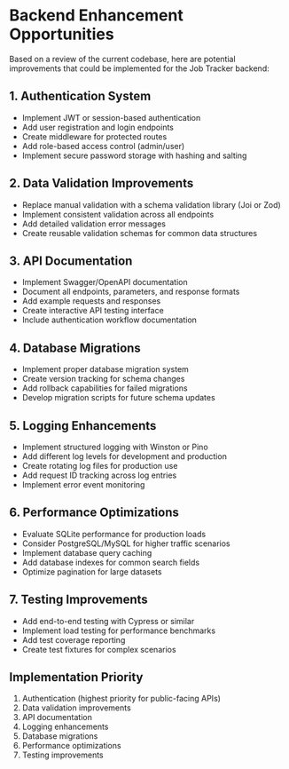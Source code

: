 # Backend Enhancement Opportunities

Based on a review of the current codebase, here are potential improvements that could be implemented for the Job Tracker backend:

## 1. Authentication System

- Implement JWT or session-based authentication
- Add user registration and login endpoints
- Create middleware for protected routes
- Add role-based access control (admin/user)
- Implement secure password storage with hashing and salting

## 2. Data Validation Improvements

- Replace manual validation with a schema validation library (Joi or Zod)
- Implement consistent validation across all endpoints
- Add detailed validation error messages
- Create reusable validation schemas for common data structures

## 3. API Documentation

- Implement Swagger/OpenAPI documentation
- Document all endpoints, parameters, and response formats
- Add example requests and responses
- Create interactive API testing interface
- Include authentication workflow documentation

## 4. Database Migrations

- Implement proper database migration system
- Create version tracking for schema changes
- Add rollback capabilities for failed migrations
- Develop migration scripts for future schema updates

## 5. Logging Enhancements

- Implement structured logging with Winston or Pino
- Add different log levels for development and production
- Create rotating log files for production use
- Add request ID tracking across log entries
- Implement error event monitoring

## 6. Performance Optimizations

- Evaluate SQLite performance for production loads
- Consider PostgreSQL/MySQL for higher traffic scenarios
- Implement database query caching
- Add database indexes for common search fields
- Optimize pagination for large datasets

## 7. Testing Improvements

- Add end-to-end testing with Cypress or similar
- Implement load testing for performance benchmarks
- Add test coverage reporting
- Create test fixtures for complex scenarios

## Implementation Priority

1. Authentication (highest priority for public-facing APIs)
2. Data validation improvements
3. API documentation
4. Logging enhancements
5. Database migrations
6. Performance optimizations
7. Testing improvements
